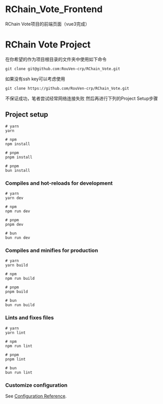 # RChain_Vote_Frontend
  RChain Vote项目的前端页面（vue3完成）
# RChain Vote Project

在你希望的作为项目根目录的文件夹中使用如下命令

```
git clone git@github.com:RouVen-crp/RChain_Vote.git
```
如果没有ssh key可以考虑使用
```
git clone https://github.com/RouVen-crp/RChain_Vote.git
```
不保证成功，笔者尝试经常网络连接失败
然后再进行下列的Project Setup步骤

## Project setup

```
# yarn
yarn

# npm
npm install

# pnpm
pnpm install

# pnpm
bun install
```

### Compiles and hot-reloads for development

```
# yarn
yarn dev

# npm
npm run dev

# pnpm
pnpm dev

# bun
bun run dev
```

### Compiles and minifies for production

```
# yarn
yarn build

# npm
npm run build

# pnpm
pnpm build

# bun
bun run build
```

### Lints and fixes files

```
# yarn
yarn lint

# npm
npm run lint

# pnpm
pnpm lint

# bun
bun run lint
```

### Customize configuration

See [Configuration Reference](https://vitejs.dev/config/).
